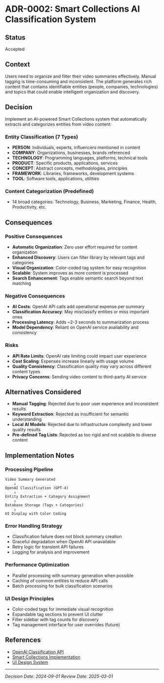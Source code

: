 # ADR-0002: Smart Collections AI Classification System

## Status

Accepted

## Context

Users need to organize and filter their video summaries effectively. Manual tagging is time-consuming and inconsistent. The platform generates rich content that contains identifiable entities (people, companies, technologies) and topics that could enable intelligent organization and discovery.

## Decision

Implement an AI-powered Smart Collections system that automatically extracts and categorizes entities from video content:

### Entity Classification (7 Types)
- **PERSON**: Individuals, experts, influencers mentioned in content
- **COMPANY**: Organizations, businesses, brands referenced
- **TECHNOLOGY**: Programming languages, platforms, technical tools
- **PRODUCT**: Specific products, applications, services
- **CONCEPT**: Abstract concepts, methodologies, principles
- **FRAMEWORK**: Libraries, frameworks, development systems  
- **TOOL**: Software tools, applications, utilities

### Content Categorization (Predefined)
- 14 broad categories: Technology, Business, Marketing, Finance, Health, Productivity, etc.

## Consequences

### Positive Consequences

- **Automatic Organization**: Zero user effort required for content organization
- **Enhanced Discovery**: Users can filter library by relevant tags and categories
- **Visual Organization**: Color-coded tag system for easy recognition
- **Scalable**: System improves as more content is processed
- **Search Enhancement**: Tags enable semantic search beyond text matching

### Negative Consequences

- **AI Costs**: OpenAI API calls add operational expense per summary
- **Classification Accuracy**: May misclassify entities or miss important ones
- **Processing Latency**: Adds ~2-3 seconds to summarization process
- **Model Dependency**: Reliant on OpenAI service availability and consistency

### Risks

- **API Rate Limits**: OpenAI rate limiting could impact user experience
- **Cost Scaling**: Expenses increase linearly with usage volume
- **Quality Consistency**: Classification quality may vary across different content types
- **Privacy Concerns**: Sending video content to third-party AI service

## Alternatives Considered

- **Manual Tagging**: Rejected due to poor user experience and inconsistent results
- **Keyword Extraction**: Rejected as insufficient for semantic understanding
- **Local AI Models**: Rejected due to infrastructure complexity and lower quality results
- **Pre-defined Tag Lists**: Rejected as too rigid and not scalable to diverse content

## Implementation Notes

### Processing Pipeline
```text
Video Summary Generated
    ↓
OpenAI Classification (GPT-4)
    ↓
Entity Extraction + Category Assignment
    ↓
Database Storage (Tags + Categories)
    ↓
UI Display with Color Coding
```

### Error Handling Strategy
- Classification failure does not block summary creation
- Graceful degradation when OpenAI API unavailable
- Retry logic for transient API failures
- Logging for analysis and improvement

### Performance Optimization
- Parallel processing with summary generation when possible
- Caching of common entities to reduce API calls
- Batch processing for bulk classification scenarios

### UI Design Principles
- Color-coded tags for immediate visual recognition
- Expandable tag sections to prevent UI clutter
- Filter sidebar with tag counts for discovery
- Tag management interface for user overrides (future)

## References

- [OpenAI Classification API](https://platform.openai.com/docs/guides/structured-outputs)
- [Smart Collections Implementation](../src/lib/classificationService.ts)
- [UI Design System](../Docs/architecture/ui-ux-guidelines.md)

---

*Decision Date: 2024-09-01*
*Review Date: 2025-03-01*